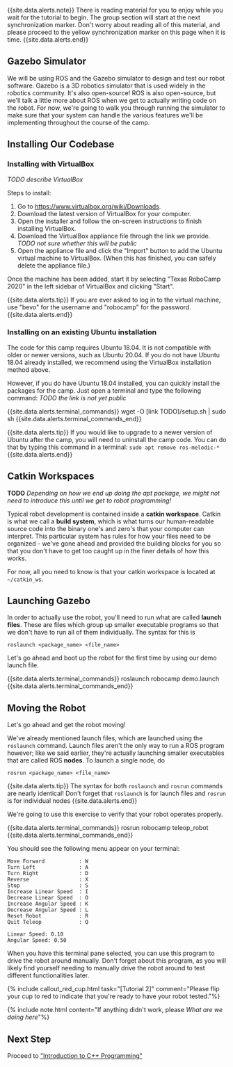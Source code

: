 {{site.data.alerts.note}}
There is reading material for you to enjoy while you wait for the tutorial to begin. The group section will start at the next synchronization marker. Don't worry about reading all of this material, and please proceed to the yellow synchronization marker on this page when it is time.
{{site.data.alerts.end}}

## Gazebo Simulator

We will be using ROS and the Gazebo simulator to design and test our robot software. Gazebo is a 3D robotics simulator that is used widely in the robotics community. It's also open-source! ROS is also open-source, but we'll talk a little more about ROS when we get to actually writing code on the robot. For now, we're going to walk you through running the simulator to make sure that your system can handle the various features we'll be implementing throughout the course of the camp.

## Installing Our Codebase

### Installing with VirtualBox

*TODO describe VirtualBox*

Steps to install:

1. Go to https://www.virtualbox.org/wiki/Downloads.
2. Download the latest version of VirtualBox for your computer.
3. Open the installer and follow the on-screen instructions to finish installing VirtualBox.
4. Download the VirtualBox appliance file through the link we provide. *TODO not sure whether this will be public*
5. Open the appliance file and click the "Import" button to add the Ubuntu virtual machine to VirtualBox. (When this has finished, you can safely delete the appliance file.)

Once the machine has been added, start it by selecting "Texas RoboCamp 2020" in the left sidebar of VirtualBox and clicking "Start".

{{site.data.alerts.tip}}
If you are ever asked to log in to the virtual machine, use "bevo" for the username and "robocamp" for the password.
{{site.data.alerts.end}}

### Installing on an existing Ubuntu installation

The code for this camp requires Ubuntu 18.04. It is not compatible with older or newer versions, such as Ubuntu 20.04. If you do not have Ubuntu 18.04 already installed, we recommend using the VirtualBox installation method above.

However, if you do have Ubuntu 18.04 installed, you can quickly install the packages for the camp. Just open a terminal and type the following command: *TODO the link is not yet public*

{{site.data.alerts.terminal_commands}}
wget -O [link TODO]/setup.sh | sudo sh
{{site.data.alerts.terminal_commands_end}}

{{site.data.alerts.tip}}
If you would like to upgrade to a newer version of Ubuntu after the camp, you will need to uninstall the camp code. You can do that by typing this command in a terminal: `sudo apt remove ros-melodic-*`
{{site.data.alerts.end}}

## Catkin Workspaces

**TODO** *Depending on how we end up doing the apt package, we might not need to introduce this until we get to robot programming!*

Typical robot development is contained inside a **catkin workspace**. Catkin is what we call a **build system**, which is what turns our human-readable source code into the binary one's and zero's that your computer can interpret. This particular system has rules for how your files need to be organized - we've gone ahead and provided the building blocks for you so that you don't have to get too caught up in the finer details of how this works.

For now, all you need to know is that your catkin workspace is located at `~/catkin_ws`. 

## Launching Gazebo

In order to actually use the robot, you'll need to run what are called **launch files**. These are files which group up smaller executable programs so that we don't have to run all of them individually. The syntax for this is

```
roslaunch <package_name> <file_name>
```

Let's go ahead and boot up the robot for the first time by using our demo launch file. 

{{site.data.alerts.terminal_commands}}
roslaunch robocamp demo.launch
{{site.data.alerts.terminal_commands_end}}


## Moving the Robot

Let's go ahead and get the robot moving!

We've already mentioned launch files, which are launched using the `roslaunch` command. Launch files aren't the only way to run a ROS program however; like we said earlier, they're actually launching smaller executables that are called ROS **nodes**. To launch a single node, do

```
rosrun <package_name> <file_name>
```

{{site.data.alerts.tip}}
The syntax for both <code>roslaunch</code> and <code>rosrun</code> commands are nearly identical! Don't forget that <code>roslaunch</code> is for launch files and <code>rosrun</code> is for individual nodes
{{site.data.alerts.end}}

We're going to use this exercise to verify that your robot operates properly.  

{{site.data.alerts.terminal_commands}}
rosrun robocamp teleop_robot
{{site.data.alerts.terminal_commands_end}}

You should see the following menu appear on your terminal:

```
Move Forward           : W
Turn Left              : A
Turn Right             : D
Reverse                : X
Stop                   : S
Increase Linear Speed  : I
Decrease Linear Speed  : O
Increase Angular Speed : K
Decrease Angular Speed : L
Reset Robot            : R
Quit Teleop            : Q

Linear Speed: 0.10
Angular Speed: 0.50
```

When you have this terminal pane selected, you can use this program to drive the robot around manually. Don't forget about this program, as you will likely find yourself needing to manually drive the robot around to test different functionalities later.

{% include callout_red_cup.html task="[Tutorial 2]" comment="Please flip your cup to red to indicate that you're ready to have your robot tested."%}

{% include note.html content="If anything didn't work, please <em>What are we doing here</em>"%}

## Next Step

Proceed to ["Introduction to C++ Programming"](programming_introduction.html)
